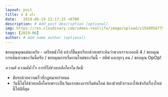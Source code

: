 ```yaml
---
layout: post
title: ตี 4 ครึ่ง
date:   2019-06-19 22:17:15 +0700
description: # Add post description (optional)
img: https://res.cloudinary.com/sdees-reallife/image/upload/v1560956775/IMG_8233.jpg # Add image post (optional)
tags: [2019-06]
author: # Add name author (optional)
---
```

ขอบคุณคุณแม่นะครับ - เตรียมน้ำให้ แล้วก็ขึ้นมาเรียกด้วยเพราะคิดว่าพวกเราจะออกตี 4 / ขอบคุณการเดินทางของวันนี้ครับ / ขอบคุณการเริ่มงานใหม่ของวันนี้ - สตีฟ และทุกๆ คน / ขอบคุณ OpOp!

<i class="fa fa-child" style="color:plum"></i>

*ความดี ความมีน้ำใจ การที่ได้ช่วยเหลือใครในวันนี้*:
- ขับรถด้วยความเร็วที่กฏหมายกำหนด
- วันนี้ไม่ได้ช่วยเหลือใครเพราะเป็นวันแรกของการเริ่มต้นใหม่ ต้องช่วยตัวเราเองให้เข้ากับเรื่องใหม่นี้ให้ดีที่สุด
